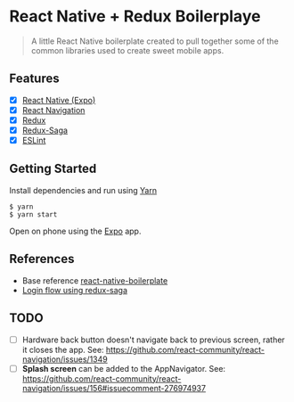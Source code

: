# React Native + Redux Boilerplaye

> A little React Native boilerplate created to pull together some of the common libraries used to create sweet mobile apps. 

## Features

- [x] [React Native (Expo)](https://docs.expo.io/versions/v21.0.0/index.html)
- [x] [React Navigation](https://reactnavigation.org/)
- [x] [Redux](https://redux.js.org)
- [x] [Redux-Saga](https://redux-saga.js.org/)
- [x] [ESLint](https://github.com/eslint/eslint)

## Getting Started

Install dependencies and run using [Yarn](https://yarnpkg.com/en/)
```
$ yarn
$ yarn start
```
Open on phone using the [Expo](https://expo.io/) app.

## References

 - Base reference [react-native-boilerplate](https://github.com/ipeedy/react-native-boilerplate)
 - [Login flow using redux-saga](https://github.com/mxstbr/login-flow)

## TODO

 - [ ] Hardware back button doesn't navigate back to previous screen, rather it closes the app. See:  https://github.com/react-community/react-navigation/issues/1349
 - [ ] __Splash screen__ can be added to the AppNavigator. See: https://github.com/react-community/react-navigation/issues/156#issuecomment-276974937
